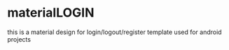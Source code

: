 # materialLOGIN
this is a material design for login/logout/register template used for android projects
